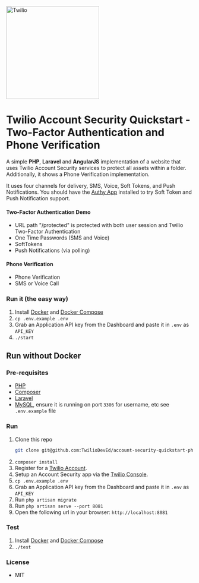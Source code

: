 <a href="https://www.twilio.com">
  <img src="https://static0.twilio.com/marketing/bundles/marketing/img/logos/wordmark-red.svg" alt="Twilio" width="250" />
</a>

# Twilio Account Security Quickstart - Two-Factor Authentication and Phone Verification

A simple **PHP**, **Laravel** and **AngularJS** implementation of a website that uses Twilio Account
Security services to protect all assets within a folder. Additionally, it shows a Phone
Verification implementation.

It uses four channels for delivery, SMS, Voice, Soft Tokens, and Push Notifications.
You should have the [Authy App](https://authy.com/download/) installed to try Soft Token
and Push Notification support.

#### Two-Factor Authentication Demo

- URL path "/protected" is protected with both user session and Twilio Two-Factor Authentication
- One Time Passwords (SMS and Voice)
- SoftTokens
- Push Notifications (via polling)

#### Phone Verification

- Phone Verification
- SMS or Voice Call

### Run it (the easy way)

1. Install [Docker](https://www.docker.com/) and [Docker Compose](https://docs.docker.com/compose/install/)
1. `cp .env.example .env`
1. Grab an Application API key from the Dashboard and paste it in `.env` as `API_KEY`
1. `./start`

## Run without Docker
### Pre-requisites

- [PHP](http://php.net/archive/2017.php#id2017-10-27-1)
- [Composer](https://getcomposer.org/)
- [Laravel](https://laravel.com/docs/5.5/#installing-laravel)
- [MySQL](https://www.mysql.com/), ensure it is running on port `3306` for username, etc
see `.env.example` file

### Run

1. Clone this repo
    ```bash
    git clone git@github.com:TwilioDevEd/account-security-quickstart-php.git
    ```
1. `composer install`
1. Register for a [Twilio Account](https://www.twilio.com/).
1. Setup an Account Security app via the [Twilio Console](https://twilio.com/console).
1. `cp .env.example .env`
1. Grab an Application API key from the Dashboard and paste it in `.env` as `API_KEY`
1. Run `php artisan migrate`
1. Run `php artisan serve --port 8081`
1. Open the following url in your browser: `http://localhost:8081`

### Test

1. Install [Docker](https://www.docker.com/) and [Docker Compose](https://docs.docker.com/compose/install/)
1. `./test`

### License
- MIT
